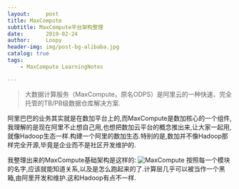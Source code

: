 ```yaml
---
layout:     post
title: MaxCompute
subtitle: MaxCompute平台架构整理
date:       2019-02-24
author:     Loopy
header-img: img/post-bg-alibaba.jpg
catalog: true
tags:
    - MaxCompute LearningNotes

---
```


>大数据计算服务（MaxCompute，原名ODPS）是阿里云的一种快速、完全托管的TB/PB级数据仓库解决方案.

阿里巴巴的业务其实就是在数加平台上的,而MaxCompute是数加核心的一个组件,我理解的是现在阿里不止想自己用,也想把数加云平台的概念推出来,让大家一起用,就像Hadoop生态一样.构建一个阿里的数加生态.特别的是,数加并不像Hadoop那样完全开源,毕竟是企业而不是社区开发维护的.

我整理出来的MaxCompute基础架构是这样的:
![MaxCompute](http://file.loopy.tech/pic/MaxCompute.png)
按照每一个模块的名字,应该就能知道关系,以及是怎么跑起来的了.计算层几乎可以被当作一个黑箱,由阿里开发和维护.这和Hadoop有点不一样.

